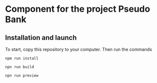 # Component for the project Pseudo Bank

## Installation and launch

To start, copy this repository to your computer. Then run the commands

``` shell
npm run install
```

```shell
npn run build
```

```shell
npn run preview
```